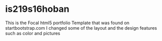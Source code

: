# is219s16hoban
This is the Focal html5 portfolio Template that was found on startbootstrap.com
I changed some of the layout and the design features such as color and pictures
